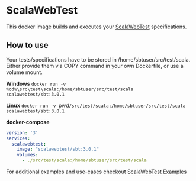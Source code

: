# ScalaWebTest
This docker image builds and executes your [ScalaWebTest](https://scalawebtest) specifications.

## How to use
Your tests/specifications have to be stored in /home/sbtuser/src/test/scala. Either provide them via COPY command in your own Dockerfile, or use a volume mount.

**Windows**
`docker run -v %cd%\src\test\scala:/home/sbtuser/src/test/scala scalawebtest/sbt:3.0.1`

**Linux**
`docker run -v `pwd`/src/test/scala:/home/sbtuser/src/test/scala scalawebtest/sbt:3.0.1`

**docker-compose**
```yaml
version: '3'
services:
  scalawebtest:
    image: "scalawebtest/sbt:3.0.1"
    volumes:
      - ./src/test/scala:/home/sbtuser/src/test/scala
```

For additional examples and use-cases checkout [ScalaWebTest Examples](https://github.com/unic/ScalaWebTest/tree/master/examples)